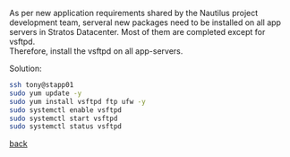As per new application requirements shared by the Nautilus project development team, serveral new packages need to be installed on all app servers in Stratos Datacenter. Most of them are completed except for vsftpd.  
Therefore, install the vsftpd on all app-servers.  

Solution:  
```bash
ssh tony@stapp01
sudo yum update -y
sudo yum install vsftpd ftp ufw -y
sudo systemctl enable vsftpd
sudo systemctl start vsftpd
sudo systemctl status vsftpd
```

[back](https://github.com/MederD/Kodekloud-Engineer-Tasks)  
